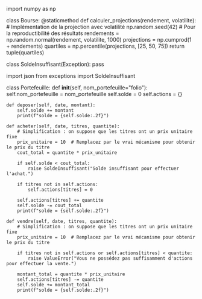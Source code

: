 import numpy as np

class Bourse:
    @staticmethod
    def calculer_projections(rendement, volatilite):
        # Implémentation de la projection avec volatilité
        np.random.seed(42)  # Pour la reproductibilité des résultats
        rendements = np.random.normal(rendement, volatilite, 1000)
        projections = np.cumprod(1 + rendements)
        quartiles = np.percentile(projections, [25, 50, 75])
        return tuple(quartiles)

class SoldeInsuffisant(Exception):
    pass

import json
from exceptions import SoldeInsuffisant

class Portefeuille:
    def __init__(self, nom_portefeuille="folio"):
        self.nom_portefeuille = nom_portefeuille
        self.solde = 0
        self.actions = {}

    def deposer(self, date, montant):
        self.solde += montant
        print(f"solde = {self.solde:.2f}")

    def acheter(self, date, titres, quantite):
        # Simplification : on suppose que les titres ont un prix unitaire fixe
        prix_unitaire = 10  # Remplacez par le vrai mécanisme pour obtenir le prix du titre
        cout_total = quantite * prix_unitaire

        if self.solde < cout_total:
            raise SoldeInsuffisant("Solde insuffisant pour effectuer l'achat.")

        if titres not in self.actions:
            self.actions[titres] = 0

        self.actions[titres] += quantite
        self.solde -= cout_total
        print(f"solde = {self.solde:.2f}")

    def vendre(self, date, titres, quantite):
        # Simplification : on suppose que les titres ont un prix unitaire fixe
        prix_unitaire = 10  # Remplacez par le vrai mécanisme pour obtenir le prix du titre

        if titres not in self.actions or self.actions[titres] < quantite:
            raise ValueError("Vous ne possédez pas suffisamment d'actions pour effectuer la vente.")

        montant_total = quantite * prix_unitaire
        self.actions[titres] -= quantite
        self.solde += montant_total
        print(f"solde = {self.solde:.2f}")
